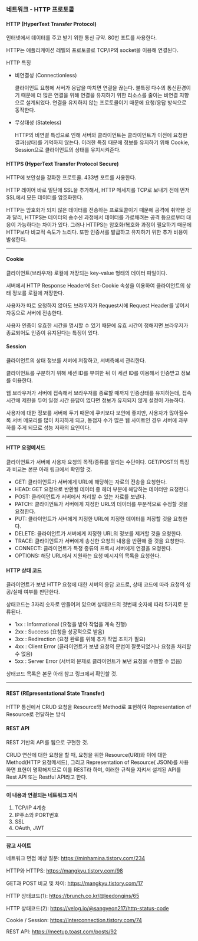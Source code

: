 ### 네트워크 - HTTP 프로토콜



#### **HTTP** (**H**yper**T**ext **T**ransfer **P**rotocol)

인터넷에서 데이터를 주고 받기 위한 통신 규약. 80번 포트를 사용한다.

HTTP는 애플리케이션 레벨의 프로토콜로 TCP/IP의 socket을 이용해 연결된다.



HTTP 특징

* 비연결성 (Connectionless)

  클라이언트 요청에 서버가 응답을 마치면 연결을 끊는다.  불특정 다수의 통신환경이기 때문에 더 많은 연결을 위해 연결을 유지하기 위한 리소스를 줄이는 비연결 지향으로 설계되었다. 연결을 유지하지 않는 프로토콜이기 때문에 요청/응답 방식으로 동작한다.

* 무상태성 (Stateless)

  HTTP의 비연결 특성으로 인해 서버와 클라이언트는 클라이언트가 이전에 요청한 결과(상태)를 기억하지 않는다. 이러한 특징 때문에 정보를 유지하기 위해 Cookie, Session으로 클라이언트의 상태를 유지시켜준다.



#### **HTTPS **(**H**yper**T**ext **T**ransfer **P**rotocol **S**ecure)

HTTP에 보안성을 강화한 프로토콜. 433번 포트를 사용한다.

HTTP 레이어 바로 밑단에 SSL을 추가해서, HTTP 메세지를 TCP로 보내기 전에 먼저 SSL에서 모든 데이터를 암호화한다.

HTTP는 암호화가 되지 않은 데이터를 전송하는 프로토콜이기 때문에 공격에 취약한 것과 달리, HTTPS는 데이터의 송수신 과정에서 데이터를 가로채려는 공격 등으로부터 대응이 가능하다는 차이가 있다. 그러나 HTTPS는 암호화/복호화 과정이 필요하기 때문에 HTTP보다 비교적 속도가 느리다. 또한 인증서를 발급하고 유지하기 위한 추가 비용이 발생한다.



------



#### **Cookie**

클라이언트(브라우저) 로컬에 저장되는 key-value 형태의 데이터 파일이다. 

서버에서 HTTP Response Header에 Set-Cookie 속성을 이용하여 클라이언트의 상태 정보를 로컬에 저장한다.

사용자가 따로 요청하지 않아도 브라우저가 Request시에 Request Header를 넣어서 자동으로 서버에 전송한다.

사용자 인증이 유효한 시간을 명시할 수 있기 때문에 유효 시간이 정해지면 브라우저가 종료되어도 인증이 유지된다는 특징이 있다.



#### **Session**

클라이언트의 상태 정보를 서버에 저장하고, 서버측에서 관리한다.

클라이언트를 구분하기 위해 세션 ID를 부여한 뒤 이 세션 ID를 이용해서 인증받고 정보를 이용한다.

 웹 브라우저가 서버에 접속해서 브라우저를 종료할 때까지 인증상태를 유지하는데, 접속 시간에 제한을 두어 일정 시간 응답이 없다면 정보가 유지되지 않게 설정이 가능하다.

사용자에 대한 정보를 서버에 두기 때문에 쿠키보다 보안에 좋지만, 사용자가 많아질수록 서버 메모리를 많이 차지하게 되고, 동접자 수가 많은 웹 사이트인 경우 서버에 과부하를 주게 되므로 성능 저하의 요인이다.



------



#### **HTTP  요청메서드**

클라이언트가 서버에 사용자 요청의 목적/종류를 알리는 수단이다. GET/POST의 특징과 비교는 본문 아래 링크에서 확인할 것.

- GET: 클라이언트가 서버에게 URL에 해당하는 자료의 전송을 요청한다.
- HEAD: GET 요청으로 반환될 데이터 중 헤더 부분에 해당하는 데이터만 요청한다.
- POST: 클라이언트가 서버에서 처리할 수 있는 자료를 보낸다. 
- PATCH: 클라이언트가 서버에게 지정한 URL의 데이터를 부분적으로 수정할 것을 요청한다.
- PUT: 클라이언트가 서버에게 지정한 URL에 지정한 데이터를 저장할 것을 요청한다.
- DELETE: 클라이언트가 서버에게 지정한 URL의 정보를 제거할 것을 요청한다.
- TRACE: 클라이언트가 서버에게 송신한 요청의 내용을 반환해 줄 것을 요청한다.
- CONNECT: 클라이언트가 특정 종류의 프록시 서버에게 연결을 요청한다.
- OPTIONS: 해당 URL에서 지원하는  요청 메시지의 목록을 요청한다.



#### **HTTP 상태 코드**

클라이언트가 보낸 HTTP 요청에 대한 서버의 응답 코드로, 상태 코드에 따라 요청의 성공/실패 여부를 판단한다.

상태코드는 3자리 숫자로 만들어져 있으며 상태코드의 첫번째 숫자에 따라 5가지로 분류된다.

- 1xx : Informational (요청을 받아 작업을 계속 진행)
- 2xx : Success (요청을 성공적으로 받음)
- 3xx : Redirection (요청 완료를 위해 추가 작업 조치가 필요)
- 4xx : Client Error (클라이언트가 보낸 요청의 문법이 잘못되었거나 요청을 처리할 수 없음)
- 5xx : Server Error (서버의 문제로 클라이언트가 보낸 요청을 수행할 수 없음)

상태코드 목록은 본문 아래 참고 링크에서 확인할 것.



------



#### **REST** (REpresentational State Transfer)

HTTP 통신에서 CRUD 요청을 Resource와 Method로 표현하여 Representation of Resource로 전달하는 방식



#### **REST API**

REST 기반의 API를 웹으로 구현한 것.

CRUD 연산에 대한 요청을 할 때, 요청을 위한 Resource(URI)와 이에 대한 Method(HTTP 요청메서드), 그리고 Representation of Resource( JSON)를 사용하면 표현이 명확해지므로 이를 REST라 하며, 이러한 규칙을 지켜서 설계된 API를 Rest API 또는 Restful API라고 한다.



------

**이 내용과 연결되는 네트워크 지식**

1. TCP/IP 4계층
2. IP주소와 PORT번호
3. SSL
4. OAuth, JWT



------

**참고 사이트**

네트워크 면접 예상 질문: https://minhamina.tistory.com/234

HTTP와 HTTPS: https://mangkyu.tistory.com/98

GET과 POST 비교 및 차이: https://mangkyu.tistory.com/17

HTTP 상태코드(1): https://brunch.co.kr/@leedongins/65 

HTTP 상태코드(2): https://velog.io/@sangyeon217/http-status-code

Cookie / Session: https://interconnection.tistory.com/74

REST API: https://meetup.toast.com/posts/92